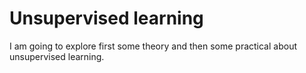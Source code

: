 # Unsupervised learning
I am going to explore first some theory and then some practical about unsupervised learning.